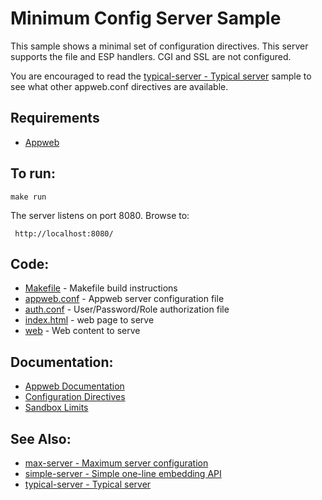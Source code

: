 Minimum Config Server Sample
===

This sample shows a minimal set of configuration directives. This server supports the file and ESP handlers.
CGI and SSL are not configured.

You are encouraged to read the [typical-server - Typical server](../typical-server/README.md) sample to see what
other appweb.conf directives are available.

Requirements
---
* [Appweb](https://www.embedthis.com/appweb/download.html)

To run:
---
    make run

The server listens on port 8080. Browse to:

     http://localhost:8080/

Code:
---
* [Makefile](Makefile) - Makefile build instructions
* [appweb.conf](appweb.conf) - Appweb server configuration file
* [auth.conf](auth.conf) - User/Password/Role authorization file
* [index.html](index.html) - web page to serve
* [web](web) - Web content to serve

Documentation:
---
* [Appweb Documentation](https://www.embedthis.com/appweb/doc/index.html)
* [Configuration Directives](https://www.embedthis.com/appweb/doc/users/configuration.html#directives)
* [Sandbox Limits](https://www.embedthis.com/appweb/doc/users/dir/sandbox.html)

See Also:
---
* [max-server - Maximum server configuration](../max-server/README.md)
* [simple-server - Simple one-line embedding API](../simple-server/README.md)
* [typical-server - Typical server](../typical-server/README.md)
